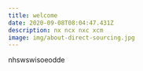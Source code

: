 ```yaml
---
title: welcome
date: 2020-09-08T08:04:47.431Z
description: nx ncx nxc xcm
image: img/about-direct-sourcing.jpg
---
```

nhswswisoeodde